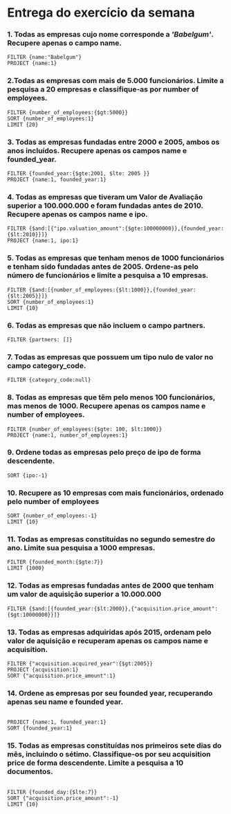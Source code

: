 # Entrega do exercício da semana

### 1. Todas as empresas cujo nome corresponde a ***'Babelgum'***. Recupere apenas o campo name.
~~~
FILTER {name:"Babelgum"}
PROJECT {name:1}
~~~
### 2.Todas as empresas com mais de 5.000 funcionários. Limite a pesquisa a 20 empresas e classifique-as por number of employees.
~~~
FILTER {number_of_employees:{$gt:5000}}
SORT {number_of_employees:1}
LIMIT {20}
~~~
### 3. Todas as empresas fundadas entre 2000 e 2005, ambos os anos incluídos. Recupere apenas os campos name e founded_year.
~~~
FILTER {founded_year:{$gte:2001, $lte: 2005 }}
PROJECT {name:1, founded_year:1}
~~~
### 4. Todas as empresas que tiveram um Valor de Avaliação superior a 100.000.000 e foram fundadas antes de 2010. Recupere apenas os campos name e ipo.
~~~
FILTER {$and:[{"ipo.valuation_amount":{$gte:100000000}},{founded_year:{$lt:2010}}]}
PROJECT {name:1, ipo:1}
~~~
### 5. Todas as empresas que tenham menos de 1000 funcionários e tenham sido fundadas antes de 2005. Ordene-as pelo número de funcionários e limite a pesquisa a 10 empresas.
~~~
FILTER {$and:[{number_of_employees:{$lt:1000}},{founded_year:{$lt:2005}}]}
SORT {number_of_employees:1}
LIMIT {10}
~~~
### 6. Todas as empresas que não incluem o campo partners.
~~~
FILTER {partners: []}
~~~
### 7. Todas as empresas que possuem um tipo nulo de valor no campo category_code.
~~~
FILTER {category_code:null}
~~~
### 8. Todas as empresas que têm pelo menos 100 funcionários, mas menos de 1000. Recupere apenas os campos name e number of employees.
~~~
FILTER {number_of_employees:{$gte: 100, $lt:1000}}
PROJECT {name:1, number_of_employees:1}
~~~
### 9. Ordene todas as empresas pelo preço de ipo de forma descendente.
~~~
SORT {ipo:-1}
~~~
### 10. Recupere as 10 empresas com mais funcionários, ordenado pelo number of employees
~~~
SORT {number_of_employees:-1}
LIMIT {10}
~~~
### 11. Todas as empresas constituídas no segundo semestre do ano. Limite sua pesquisa a 1000 empresas.
~~~
FILTER {founded_month:{$gte:7}}
LIMIT {1000}
~~~
### 12. Todas as empresas fundadas antes de 2000 que tenham um valor de aquisição superior a 10.000.000
~~~
FILTER {$and:[{founded_year:{$lt:2000}},{"acquisition.price_amount":{$gt:10000000}}]}
~~~
### 13. Todas as empresas adquiridas após 2015, ordenam pelo valor de aquisição e recuperam apenas os campos name e acquisition.
~~~
FILTER {"acquisition.acquired_year":{$gt:2005}}
PROJECT {acquisition:1}
SORT {"acquisition.price_amount":1}
~~~
### 14. Ordene as empresas por seu founded year, recuperando apenas seu name e founded year.
~~~

PROJECT {name:1, founded_year:1}
SORT {founded_year:1}
~~~

### 15. Todas as empresas constituídas nos primeiros sete dias do mês, incluindo o sétimo. Classifique-os por seu acquisition price de forma descendente. Limite a pesquisa a 10 documentos.
~~~

FILTER {founded_day:{$lte:7}}
SORT {"acquisition.price_amount":-1}
LIMIT {10}
~~~